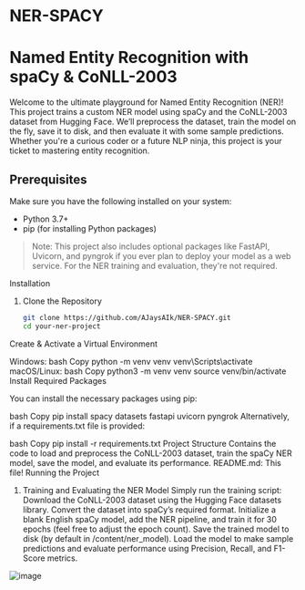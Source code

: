 # NER-SPACY

# Named Entity Recognition with spaCy & CoNLL-2003

Welcome to the ultimate playground for Named Entity Recognition (NER)! This project trains a custom NER model using spaCy and the CoNLL-2003 dataset from Hugging Face. We’ll preprocess the dataset, train the model on the fly, save it to disk, and then evaluate it with some sample predictions. Whether you're a curious coder or a future NLP ninja, this project is your ticket to mastering entity recognition.

## Prerequisites

Make sure you have the following installed on your system:
- Python 3.7+
- pip (for installing Python packages)

> Note: This project also includes optional packages like FastAPI, Uvicorn, and pyngrok if you ever plan to deploy your model as a web service. For the NER training and evaluation, they're not required.

 Installation

1. Clone the Repository

   ```bash
   git clone https://github.com/AJaysAIk/NER-SPACY.git
   cd your-ner-project
Create & Activate a Virtual Environment

Windows:
bash
Copy
python -m venv venv
venv\Scripts\activate
macOS/Linux:
bash
Copy
python3 -m venv venv
source venv/bin/activate
Install Required Packages

You can install the necessary packages using pip:

bash
Copy
pip install spacy datasets fastapi uvicorn pyngrok
Alternatively, if a requirements.txt file is provided:

bash
Copy
pip install -r requirements.txt
Project Structure
 Contains the code to load and preprocess the CoNLL-2003 dataset, train the spaCy NER model, save the model, and evaluate its performance.
README.md: This file!
Running the Project
1. Training and Evaluating the NER Model
Simply run the training script:
Download the CoNLL-2003 dataset using the Hugging Face datasets library.
Convert the dataset into spaCy’s required format.
Initialize a blank English spaCy model, add the NER pipeline, and train it for 30 epochs (feel free to adjust the epoch count).
Save the trained model to disk (by default in /content/ner_model).
Load the model to make sample predictions and evaluate performance using Precision, Recall, and F1-Score metrics.

![image](https://github.com/user-attachments/assets/e384e402-1b90-4e5e-8794-e8a8da446d43)


